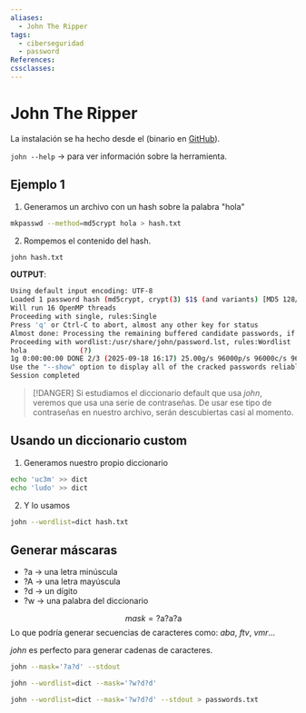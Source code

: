```yaml
---
aliases:
  - John The Ripper
tags:
  - ciberseguridad
  - password
References:
cssclasses:
---
```

# John The Ripper

La instalación se ha hecho desde el (binario en [GitHub](https://www.github.com/openwall/john)).

`john --help` -> para ver información sobre la herramienta.

## Ejemplo 1

1. Generamos un archivo con un hash sobre la palabra "hola"
```bash
mkpasswd --method=md5crypt hola > hash.txt
```
2. Rompemos el contenido del hash. 
```bash
john hash.txt
```

**OUTPUT**:
```bash
Using default input encoding: UTF-8
Loaded 1 password hash (md5crypt, crypt(3) $1$ (and variants) [MD5 128/128 AVX 4x3])
Will run 16 OpenMP threads
Proceeding with single, rules:Single
Press 'q' or Ctrl-C to abort, almost any other key for status
Almost done: Processing the remaining buffered candidate passwords, if any.
Proceeding with wordlist:/usr/share/john/password.lst, rules:Wordlist
hola             (?)
1g 0:00:00:00 DONE 2/3 (2025-09-18 16:17) 25.00g/s 96000p/s 96000c/s 96000C/s modem..Skippy
Use the "--show" option to display all of the cracked passwords reliably
Session completed
```

>[!DANGER]
>Si estudiamos el diccionario default que usa *john*, veremos que usa una serie de contraseñas. De usar ese tipo de contraseñas en nuestro archivo, serán descubiertas
>casi al momento.

## Usando un diccionario custom

1. Generamos nuestro propio diccionario
```bash
echo 'uc3m' >> dict
echo 'ludo' >> dict
```

2. Y lo usamos
```bash
john --wordlist=dict hash.txt
```

## Generar máscaras

- ?a -> una letra minúscula
- ?A -> una letra mayúscula
- ?d -> un dígito
- ?w -> una palabra del diccionario

$$mask = \text{?a?a?a}$$
Lo que podría generar secuencias de caracteres como: *aba*, *ftv*, *vmr*...


*john* es perfecto para generar cadenas de caracteres.

```bash
john --mask='?a?d' --stdout
```

```bash
john --wordlist=dict --mask='?w?d?d'
```

```bash
john --wordlist=dict --mask='?w?d?d' --stdout > passwords.txt
```



